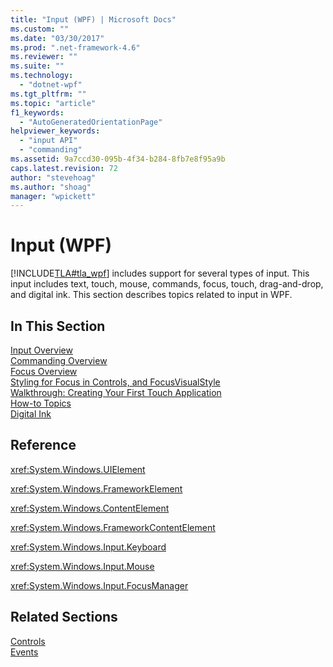 ```yaml
---
title: "Input (WPF) | Microsoft Docs"
ms.custom: ""
ms.date: "03/30/2017"
ms.prod: ".net-framework-4.6"
ms.reviewer: ""
ms.suite: ""
ms.technology: 
  - "dotnet-wpf"
ms.tgt_pltfrm: ""
ms.topic: "article"
f1_keywords: 
  - "AutoGeneratedOrientationPage"
helpviewer_keywords: 
  - "input API"
  - "commanding"
ms.assetid: 9a7ccd30-095b-4f34-b284-8fb7e8f95a9b
caps.latest.revision: 72
author: "stevehoag"
ms.author: "shoag"
manager: "wpickett"
---
```

# Input (WPF)
[!INCLUDE[TLA#tla_wpf](../../../../includes/tlasharptla-wpf-md.md)] includes support for several types of input. This input includes text, touch, mouse, commands, focus, touch, drag-and-drop, and digital ink. This section describes topics related to input in WPF.  
  
## In This Section  
 [Input Overview](../../../../docs/framework/wpf/advanced/input-overview.md)  
 [Commanding Overview](../../../../docs/framework/wpf/advanced/commanding-overview.md)  
 [Focus Overview](../../../../docs/framework/wpf/advanced/focus-overview.md)  
 [Styling for Focus in Controls, and FocusVisualStyle](../../../../docs/framework/wpf/advanced/styling-for-focus-in-controls-and-focusvisualstyle.md)  
 [Walkthrough: Creating Your First Touch Application](../../../../docs/framework/wpf/advanced/walkthrough-creating-your-first-touch-application.md)  
 [How-to Topics](../../../../docs/framework/wpf/advanced/input-and-commands-how-to-topics.md)  
 [Digital Ink](../../../../docs/framework/wpf/advanced/digital-ink.md)  
  
## Reference  
 <xref:System.Windows.UIElement>  
  
 <xref:System.Windows.FrameworkElement>  
  
 <xref:System.Windows.ContentElement>  
  
 <xref:System.Windows.FrameworkContentElement>  
  
 <xref:System.Windows.Input.Keyboard>  
  
 <xref:System.Windows.Input.Mouse>  
  
 <xref:System.Windows.Input.FocusManager>  
  
## Related Sections  
 [Controls](../../../../docs/framework/wpf/controls/controls.md)  
  [Events](../../../../docs/framework/wpf/advanced/events-wpf.md)